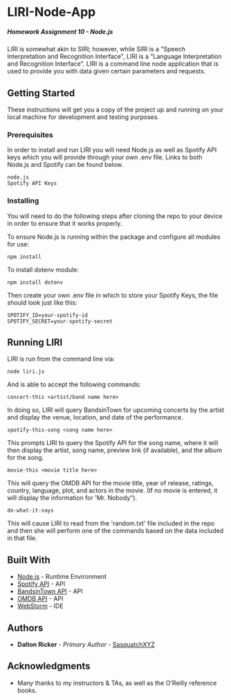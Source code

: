 # LIRI-Node-App

##### Homework Assignment 10 - Node.js

LIRI is somewhat akin to SIRI; however, while SIRI is a "Speech Interpretation and Recognition Interface", LIRI is a "Language Interpretation and Recognition Interface".  LIRI is a command line node application that is used to provide you with data given certain parameters and requests.

## Getting Started

These instructions will get you a copy of the project up and running on your local machine for development and testing purposes.

### Prerequisites

In order to install and run LIRI you will need Node.js as well as Spotify API keys which you will provide through your own .env file.  Links to both Node.js and Spotify can be found below.

```
node.js
Spotify API Keys
```

### Installing

You will need to do the following steps after cloning the repo to your device in order to ensure that it works properly.

To ensure Node.js is running within the package and configure all modules for use:

```
npm install
```

To install dotenv module:

```
npm install dotenv
```

Then create your own .env file in which to store your Spotify Keys, the file should look just like this:

```
SPOTIFY_ID=your-spotify-id
SPOTIFY_SECRET=your-spotify-secret
```

## Running LIRI

LIRI is run from the command line via:

```
node liri.js
```

And is able to accept the following commands:

```
concert-this <artist/band name here>
```

In doing so, LIRI will query BandsinTown for upcoming concerts by the artist and display the venue, location, and date of the performance.

```
spotify-this-song <song name here>
```

This prompts LIRI to query the Spotify API for the song name, where it will then display the artist, song name, preview link (if available), and the album for the song.

```
movie-this <movie title here>
```

This will query the OMDB API for the movie title, year of release, ratings, country, language, plot, and actors in the movie.  (If no movie is entered, it will display the information for 'Mr. Nobody").

```
do-what-it-says
```

This will cause LIRI to read from the 'random.txt' file included in the repo and then she will perform one of the commands based on the data included in that file.

## Built With

* [Node.js](https://nodejs.org/en/) - Runtime Environment
* [Spotify API](https://developer.spotify.com/documentation/web-api/) - API
* [BandsinTown API](http://www.artists.bandsintown.com/bandsintown-api) - API
* [OMDB API](http://www.omdbapi.com/) - API
* [WebStorm](https://www.jetbrains.com/webstorm/) - IDE

## Authors

* **Dalton Ricker** - *Primary Author* - [SasquatchXYZ](https://github.com/SasquatchXYZ)

## Acknowledgments
* Many thanks to my instructors & TAs, as well as the O'Reilly reference books.